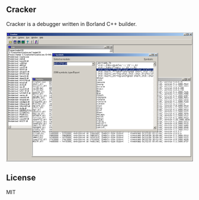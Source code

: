 Cracker
-------

Cracker is a debugger written in Borland C++ builder.

![screenshot](https://raw.githubusercontent.com/lockie/cracker/master/screenshot.png)

License
-------

MIT
